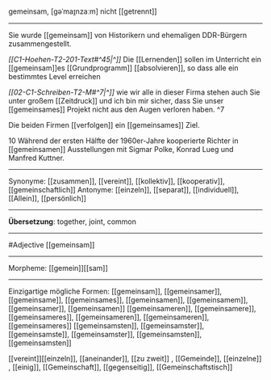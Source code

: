gemeinsam, [gəˈmaɪ̯nzaːm]
nicht [[getrennt]]

---
Sie wurde [[gemeinsam]] von Historikern und ehemaligen DDR-Bürgern zusammengestellt.

*[[C1-Hoehen-T2-201-Text#^45|^]]* Die [[Lernenden]] sollen im Unterricht ein [[gemeinsam]]es [[Grundprogramm]] [[absolvieren]], so dass alle ein bestimmtes Level erreichen

*[[02-C1-Schreiben-T2-M#^7|^]]* wie wir alle in dieser Firma stehen auch Sie unter großem [[Zeitdruck]] und ich bin mir sicher, dass Sie unser [[gemeinsames]] Projekt nicht aus den Augen verloren haben. ^7


Die beiden Firmen [[verfolgen]] ein [[gemeinsames]] Ziel.

10 Während der ersten Hälfte der 1960er-Jahre kooperierte Richter in [[gemeinsamen]] Ausstellungen mit Sigmar Polke, Konrad Lueg und Manfred Kuttner.

---
Synonyme: [[zusammen]], [[vereint]], [[kollektiv]], [[kooperativ]], [[gemeinschaftlich]]
Antonyme: [[einzeln]], [[separat]], [[individuell]], [[Allein]], [[persönlich]]

---
**Übersetzung**:
together, joint, common

---
#Adjective [[gemeinsam]]

---
Morpheme:
[[gemein]][[sam]]

---


Einzigartige mögliche Formen: 
[[gemeinsam]], [[gemeinsamer]], [[gemeinsame]], [[gemeinsames]], [[gemeinsamen]], [[gemeinsamem]], [[gemeinsamer]], [[gemeinsamen]]
[[gemeinsameren]], [[gemeinsamere]], [[gemeinsameres]], [[gemeinsameren]], [[gemeinsameren]], [[gemeinsameres]]
[[gemeinsamsten]], [[gemeinsamster]], [[gemeinsamste]], [[gemeinsamster]], [[gemeinsamsten]], [[gemeinsamsten]]


[[vereint]][[einzeln]], [[aneinander]], [[zu zweit]]
, [[Gemeinde]], [[einzelne]]
, [[einig]], [[Gemeinschaft]], [[gegenseitig]], [[Gemeinschaftstisch]]